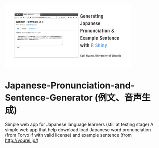 <img width="80%" src='iuc-test.png'/>

# Japanese-Pronunciation-and-Sentence-Generator (例文、音声生成)
Simple web app for Japanese language learners (still at testing stage)
A simple web app that help download load Japanese word pronunciation (from Forvo if with valid license) and example sentence (from http://yourei.jp/)
